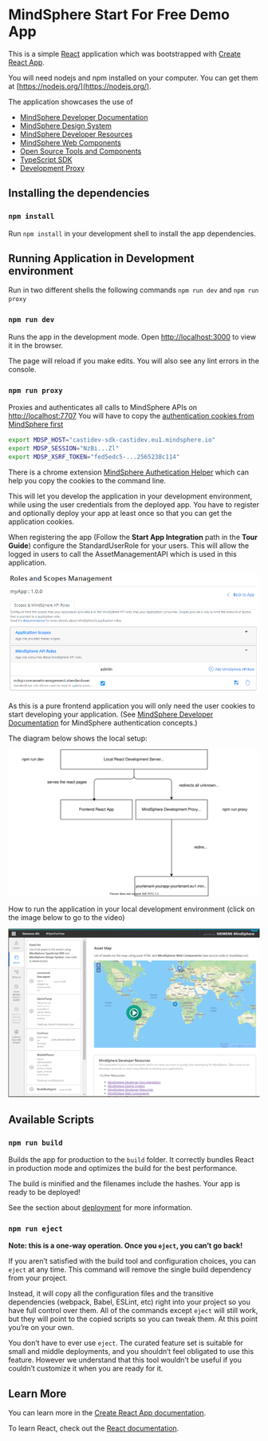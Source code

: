 <!-- @format -->

# MindSphere Start For Free Demo App

This is a simple [React](https://reactjs.org/) application which was bootstrapped
with [Create React App](https://github.com/facebook/create-react-app).

You will need nodejs and npm installed on your computer. You can get them at [https://nodejs.org/](https://nodejs.org/).

The application showcases the use of

-   [MindSphere Developer Documentation](https://developer.mindsphere.io)
-   [MindSphere Design System](https://design.mindsphere.io)
-   [MindSphere Developer Resources](https://developer.mindsphere.io/resources/index.html)
-   [MindSphere Web Components](https://developer.mindsphere.io/resources/mindsphere-webcomponents/index.html)
-   [Open Source Tools and Components](https://opensource.mindsphere.io)
-   [TypeScript SDK](https://opensource.mindsphere.io/docs/mindconnect-nodejs/sdk/index.html)
-   [Development Proxy](https://opensource.mindsphere.io/docs/mindconnect-nodejs/cli/development-proxy.html)

## Installing the dependencies

### `npm install`

Run `npm install` in your development shell to install the app dependencies.

## Running Application in Development environment

Run in two different shells the following commands `npm run dev` and `npm run proxy`

### `npm run dev`

Runs the app in the development mode.
Open [http://localhost:3000](http://localhost:3000) to view it in the browser.

The page will reload if you make edits.
You will also see any lint errors in the console.

### `npm run proxy`

Proxies and authenticates all calls to MindSphere APIs on [http://localhost:7707](http://localhost:7707)
You will have to copy the [authentication cookies from MindSphere first](https://opensource.mindsphere.io/docs/mindconnect-nodejs/cli/development-proxy.html#tab1anchor1)

```bash
export MDSP_HOST="castidev-sdk-castidev.eu1.mindsphere.io"
export MDSP_SESSION="NzBi...Zl"
export MDSP_XSRF_TOKEN="fed5edc5-...2565238c114"
```

There is a chrome extension [MindSphere Authetication Helper](https://opensource.mindsphere.io/docs/mindsphere-auth-helper/index.html)
which can help you copy the cookies to the command line.

This will let you develop the application in your development environment, while using the user credentials from the deployed app. You have to
register and optionally deploy your app at least once so that you can get the application cookies.

When registering the app (Follow the **Start App Integration** path in the **Tour Guide**) configure the StandardUserRole for your users.
This will allow the logged in users to call the AssetManagementAPI which is used in this application.

![scopes](images/scopes.png)

As this is a pure frontend application you will only need the user cookies to start developing your application.
(See [MindSphere Developer Documentation](https://developer.mindsphere.io/concepts/concept-authentication.html) for MindSphere authentication concepts.)

The diagram below shows the local setup:

![diagram](images/diagram.svg)

How to run the application in your local development environment (click on the image below to go to the video)

[![show video](images/app.png)](https://opensource.mindsphere.io/docs/mindconnect-nodejs/cli/development-proxy.html#tab1anchor4)

## Available Scripts

### `npm run build`

Builds the app for production to the `build` folder.
It correctly bundles React in production mode and optimizes the build for the best performance.

The build is minified and the filenames include the hashes.
Your app is ready to be deployed!

See the section about [deployment](https://facebook.github.io/create-react-app/docs/deployment) for more information.

### `npm run eject`

**Note: this is a one-way operation. Once you `eject`, you can’t go back!**

If you aren’t satisfied with the build tool and configuration choices, you can `eject` at any time.
This command will remove the single build dependency from your project.

Instead, it will copy all the configuration files and the transitive dependencies (webpack, Babel, ESLint, etc)
right into your project so you have full control over them. All of the commands except `eject` will still work,
but they will point to the copied scripts so you can tweak them.
At this point you’re on your own.

You don’t have to ever use `eject`. The curated feature set is suitable for small and middle deployments,
and you shouldn’t feel obligated to use this feature. However we understand that this tool wouldn’t be useful
if you couldn’t customize it when you are ready for it.

## Learn More

You can learn more in the [Create React App documentation](https://facebook.github.io/create-react-app/docs/getting-started).

To learn React, check out the [React documentation](https://reactjs.org/).
